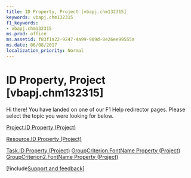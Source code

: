 ```yaml
---
title: ID Property, Project [vbapj.chm132315]
keywords: vbapj.chm132315
f1_keywords:
- vbapj.chm132315
ms.prod: office
ms.assetid: f83f1a22-9247-4a99-909d-8e26ee99555a
ms.date: 06/08/2017
localization_priority: Normal
---
```



# ID Property, Project [vbapj.chm132315]

Hi there! You have landed on one of our F1 Help redirector pages. Please select the topic you were looking for below.

[Project.ID Property (Project)](http://msdn.microsoft.com/library/d21541b3-d6ff-546e-8207-48b8cd180d2c%28Office.15%29.aspx)

[Resource.ID Property (Project)](http://msdn.microsoft.com/library/15e18fda-ca6d-c81b-55c8-ad21605f75fc%28Office.15%29.aspx)

[Task.ID Property (Project)](http://msdn.microsoft.com/library/ce9b7773-77ae-c2ab-be11-08c20b57813e%28Office.15%29.aspx)
[GroupCriterion.FontName Property (Project)](http://msdn.microsoft.com/library/3c106983-dfc8-7a67-72e7-0e41a0449204%28Office.15%29.aspx)
[GroupCriterion2.FontName Property (Project)](http://msdn.microsoft.com/library/230086d5-c14c-0150-faad-5ebe05f3a956%28Office.15%29.aspx)

[!include[Support and feedback](~/includes/feedback-boilerplate.md)]